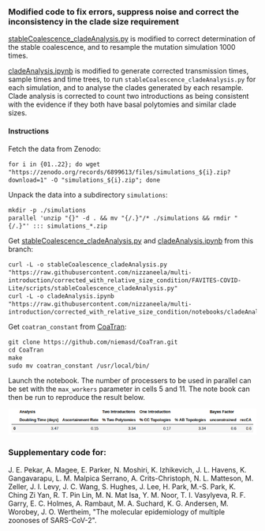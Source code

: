 ### Modified code to fix errors, suppress noise and correct the inconsistency in the clade size requirement

[stableCoalescence_cladeAnalysis.py](https://github.com/nizzaneela/multi-introduction/blob/corrected/FAVITES-COVID-Lite/scripts/stableCoalescence_cladeAnalysis.py) is modified to correct determination of the stable coalescence, and to resample the mutation simulation 1000 times.

[cladeAnalysis.ipynb](https://github.com/nizzaneela/multi-introduction/blob/corrected/notebooks/cladeAnalysis.ipynb) is modified to generate corrected transmission times, sample times and time trees, to run `stableCoalescence_cladeAnalysis.py` for each simulation, and to analyse the clades generated by each resample. Clade analysis is corrected to count two introductions as being consistent with the evidence if they both have basal polytomies and similar clade sizes.

#### Instructions

Fetch the data from Zenodo:
```
for i in {01..22}; do wget "https://zenodo.org/records/6899613/files/simulations_${i}.zip?download=1" -O "simulations_${i}.zip"; done
```

Unpack the data into a subdirectory `simulations`:
```
mkdir -p ./simulations
parallel 'unzip "{}" -d . && mv "{/.}"/* ./simulations && rmdir "{/.}"' ::: simulations_*.zip
```

Get [stableCoalescence_cladeAnalysis.py](https://github.com/nizzaneela/multi-introduction/blob/corrected_with_relative_size_condition/FAVITES-COVID-Lite/scripts/stableCoalescence_cladeAnalysis.py) and [cladeAnalysis.ipynb](https://github.com/nizzaneela/multi-introduction/blob/corrected_with_relative_size_condition/notebooks/cladeAnalysis.ipynb) from this branch:
```
curl -L -o stableCoalescence_cladeAnalysis.py "https://raw.githubusercontent.com/nizzaneela/multi-introduction/corrected_with_relative_size_condition/FAVITES-COVID-Lite/scripts/stableCoalescence_cladeAnalysis.py"
curl -L -o cladeAnalysis.ipynb "https://raw.githubusercontent.com/nizzaneela/multi-introduction/corrected_with_relative_size_condition/notebooks/cladeAnalysis.ipynb"
```

Get `coatran_constant` from [CoaTran](https://github.com/niemasd/CoaTran/tree/main):
```
git clone https://github.com/niemasd/CoaTran.git
cd CoaTran
make
sudo mv coatran_constant /usr/local/bin/
```

Launch the notebook. The number of processers to be used in parallel can be set with the `max_workers` parameter in cells 5 and 11. The note book can then be run to reproduce the result below.

![](results.png)


### Supplementary code for:

J. E. Pekar, A. Magee, E. Parker, N. Moshiri, K. Izhikevich, J. L. Havens, K. Gangavarapu, L. M. Malpica Serrano, A. Crits-Christoph, N. L. Matteson, M. Zeller, J. I. Levy, J. C. Wang, S. Hughes, J. Lee, H. Park, M.-S. Park, K. Ching Zi Yan, R. T. Pin Lin, M. N. Mat Isa, Y. M. Noor, T. I. Vasylyeva, R. F. Garry, E. C. Holmes, A. Rambaut, M. A. Suchard, K. G. Andersen, M. Worobey, J. O. Wertheim, "The molecular epidemiology of multiple zoonoses of SARS-CoV-2".
